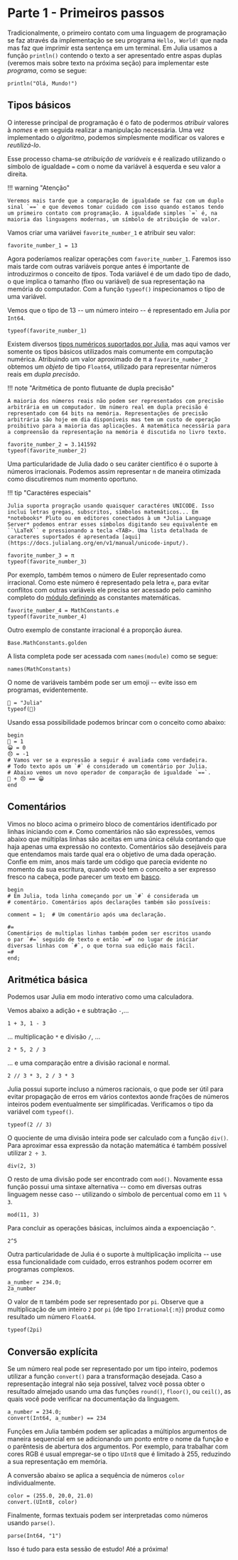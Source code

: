 # Parte 1 - Primeiros passos

Tradicionalmente, o primeiro contato com uma linguagem de programação se faz através da implementação se seu programa `Hello, World!` que nada mas faz que imprimir esta sentença em um terminal. Em Julia usamos a função `println()` contendo o texto a ser apresentado entre aspas duplas (veremos mais sobre texto na próxima seção) para implementar este *programa*, como se segue:

```@repl
println("Olá, Mundo!")
```

## Tipos básicos

O interesse principal de programação é o fato de podermos *atribuir* valores à *nomes* e em seguida realizar a manipulação necessária. Uma vez implementado o *algoritmo*, podemos simplesmente modificar os valores e *reutilizá-lo*.

Esse processo chama-se *atribuição de variáveis* e é realizado utilizando o símbolo de igualdade `=` com o nome da variável à esquerda e seu valor a direita.

!!! warning "Atenção"

    Veremos mais tarde que a comparação de igualdade se faz com um duplo sinal `==` e que devemos tomar cuidado com isso quando estamos tendo um primeiro contato com programação. A igualdade simples `=` é, na maioria das linguagens modernas, um símbolo de atribuição de valor.

Vamos criar uma variávei `favorite_number_1` e atribuir seu valor:

```@repl global
favorite_number_1 = 13
```

Agora poderíamos realizar operações com `favorite_number_1`. Faremos isso mais tarde com outras variáveis porque antes é importante de introduzirmos o conceito de *tipos*. Toda variável é de um dado tipo de dado, o que implica o tamanho (fixo ou variável) de sua representação na memória do computador. Com a função `typeof()` inspecionamos o tipo de uma variável.

Vemos que o tipo de 13 -- um número inteiro -- é representado em Julia por `Int64`.

```@repl global
typeof(favorite_number_1)
```

Existem diversos [tipos numéricos suportados por Julia](https://docs.julialang.org/en/v1/base/numbers/), mas aqui vamos ver somente os tipos básicos utilizados mais comumente em computação numérica. Atribuindo um valor aproximado de π a `favorite_number_2` obtemos um *objeto* de tipo `Float64`, utilizado para representar números reais em *dupla precisão*.

!!! note "Aritmética de ponto flutuante de dupla precisão"

    A maioria dos números reais não podem ser representados com precisão arbitrária em um computador. Um número real em dupla precisão é representado com 64 bits na memória. Representações de precisão arbitrária são hoje em dia disponíveis mas tem um custo de operação proibitivo para a maioria das aplicações. A matemática necessária para a compreensão da representação na memória é discutida no livro texto.


```@repl global
favorite_number_2 = 3.141592
typeof(favorite_number_2)
```

Uma particularidade de Julia dado o seu caráter científico é o suporte à números irracionais. Podemos assim representar `π` de maneira otimizada como discutiremos num momento oportuno.

!!! tip "Caractéres especiais"

    Julia suporta progração usando quaisquer caractéres UNICODE. Isso inclui letras gregas, subscritos, símbolos matemáticos... Em *notebooks* Pluto ou em editores conectados à um *Julia Language Server* podemos entrar esses símbolos digitando seu equivalente em ``\LaTeX`` e pressionando a tecla <TAB>. Uma lista detalhada de caracteres suportados é apresentada [aqui](https://docs.julialang.org/en/v1/manual/unicode-input/).


```@repl global
favorite_number_3 = π
typeof(favorite_number_3)
```

Por exemplo, também temos o número de Euler representado como irracional. Como este número é representado pela letra `e`, para evitar conflitos com outras variáveis ele precisa ser acessado pelo caminho completo do [módulo definindo](https://docs.julialang.org/en/v1/base/numbers/#Base.MathConstants.%E2%84%AF) as constantes matemáticas.

```@repl global
favorite_number_4 = MathConstants.e
typeof(favorite_number_4)
```

Outro exemplo de constante irracional é a proporção áurea.

```@repl global
Base.MathConstants.golden
```

A lista completa pode ser acessada com `names(module)` como se segue:

```@repl global
names(MathConstants)
```

O nome de variáveis também pode ser um emoji -- evite isso em programas, evidentemente.

```@repl global
🥰 = "Julia"
typeof(🥰)
```

Usando essa possibilidade podemos brincar com o conceito como abaixo:

```@repl
begin
🐶 = 1
😀 = 0
😞 = -1
# Vamos ver se a expressão a seguir é avaliada como verdadeira.
# Todo texto após um `#` é considerado um comentário por Julia.
# Abaixo vemos um novo operador de comparação de igualdade `==`.
🐶 + 😞 == 😀
end
```

## Comentários

Vimos no bloco acima o primeiro bloco de comentários identificado por linhas iniciando com `#`. Como comentários não são expressões, vemos abaixo que múltiplas linhas são aceitas em uma única célula contando que haja apenas uma expressão no contexto. Comentários são desejáveis para que entendamos mais tarde qual era o objetivo de uma dada operação. Confie em mim, anos mais tarde um código que parecia evidente no momento da sua escritura, quando você tem o conceito a ser expresso fresco na cabeça, pode parecer um texto em [basco](https://pt.wikipedia.org/wiki/L%C3%ADngua_basca).

```@repl
begin
# Em Julia, toda linha começando por um `#` é considerada um
# comentário. Comentários após declarações também são possíveis:

comment = 1;  # Um comentário após uma declaração.

#=
Comentários de multiplas linhas também podem ser escritos usando
o par `#=` seguido de texto e então `=#` no lugar de iniciar
diversas linhas com `#`, o que torna sua edição mais fácil.
=#
end;
```

## Aritmética básica

Podemos usar Julia em modo interativo como uma calculadora.

Vemos abaixo a adição `+` e subtração `-`,...

```@repl
1 + 3, 1 - 3
```

... multiplicação `*` e divisão `/`, ...

```@repl
2 * 5, 2 / 3
```

... e uma comparação entre a divisão racional e normal.

```@repl
2 // 3 * 3, 2 / 3 * 3
```

Julia possui suporte incluso a números racionais, o que pode ser útil para evitar propagação de erros em vários contextos aonde frações de números inteiros podem eventualmente ser simplificadas. Verificamos o tipo da variável com `typeof()`.

```@repl
typeof(2 // 3)
```

O quociente de uma divisão inteira pode ser calculado com a função `div()`. Para aproximar essa expressão da notação matemática é também possível utilizar `2 ÷ 3`.

```@repl
div(2, 3)
```

O resto de uma divisão pode ser encontrado com `mod()`. Novamente essa função possui uma sintaxe alternativa -- como em diversas outras linguagem nesse caso -- utilizando o símbolo de percentual como em `11 % 3`.

```@repl
mod(11, 3)
```

Para concluir as operações básicas, incluímos ainda a expoenciação `^`.

```@repl
2^5
```

Outra particularidade de Julia é o suporte à multiplicação implícita -- use essa funcionalidade com cuidado, erros estranhos podem ocorrer em programas complexos.

```@repl
a_number = 234.0;
2a_number
```

O valor de π também pode ser representado por `pi`. Observe que a multiplicação de um inteiro `2` por `pi` (de tipo `Irrational{:π}`) produz como resultado um número `Float64`.

```@repl
typeof(2pi)
```

## Conversão explícita

Se um número real pode ser representado por um tipo inteiro, podemos utilizar a função `convert()` para a transformação desejada. Caso a representação integral não seja possível, talvez você possa obter o resultado almejado usando uma das funções `round()`, `floor()`, ou `ceil()`, as quais você pode verificar na documentação da linguagem.

```@repl
a_number = 234.0;
convert(Int64, a_number) == 234
```

Funções em Julia também podem ser aplicadas a múltiplos argumentos de maneira sequencial em se adicionando um ponto entre o nome da função e o parêntesis de abertura dos argumentos. Por exemplo, para trabalhar com cores RGB é usual empregar-se o tipo `UInt8` que é limitado à 255, reduzindo a sua representação em memória.

A conversão abaixo se aplica a sequência de números `color` individualmente.

```@repl
color = (255.0, 20.0, 21.0)
convert.(UInt8, color)
```

Finalmente, formas textuais podem ser interpretadas como números usando `parse()`.

```@repl
parse(Int64, "1")
```

Isso é tudo para esta sessão de estudo! Até a próxima!
